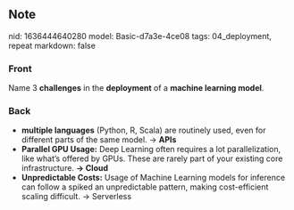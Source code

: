 ## Note
nid: 1636444640280
model: Basic-d7a3e-4ce08
tags: 04_deployment, repeat
markdown: false

### Front
Name 3 <b>challenges</b> in the <b>deployment</b> of a <b>machine
learning model</b>.

### Back
<ul>
  <li><strong>multiple languages</strong> (Python, R, Scala) are
  routinely used, even for different parts of the same model. ->
  <b>APIs</b>
  <li><strong>Parallel GPU Usage:</strong> Deep Learning often
  requires a lot parallelization, like what’s offered by GPUs.
  These are rarely part of your existing core infrastructure.
  <b>-> Cloud</b>
  <li><strong>Unpredictable Costs:</strong> Usage of Machine
  Learning models for inference can follow a spiked an
  unpredictable pattern, making cost-efficient scaling difficult.
  -> Serverless
</ul>
